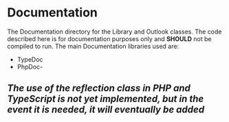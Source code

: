 # Documentation
The Documentation directory for the Library and Outlook classes. The code described here is for documentation purposes only and **SHOULD** not be compiled to run.
The main Documentation libraries used are: 
- TypeDoc
- PhpDoc-
## *The use of the reflection class in PHP and TypeScript is not yet implemented, but in the event it is needed, it will eventually be added*
